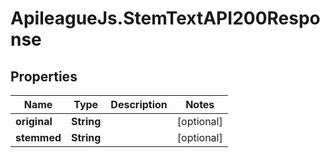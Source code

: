 # ApileagueJs.StemTextAPI200Response

## Properties

Name | Type | Description | Notes
------------ | ------------- | ------------- | -------------
**original** | **String** |  | [optional] 
**stemmed** | **String** |  | [optional] 


